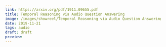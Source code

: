 ```yaml
---
link: https://arxiv.org/pdf/1911.09655.pdf
title: Temporal Reasoning via Audio Question Answering
image: /images/showreel/Temporal Reasoning via Audio Question Answering.jpg
date: 2019-11-21
tags: audio
draft: draft
preview:
---
```



